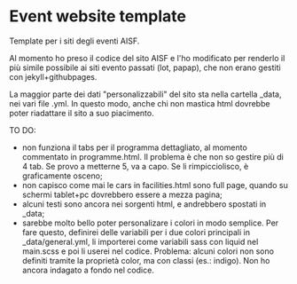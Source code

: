 
# Event website template

Template per i siti degli eventi AISF.

Al momento ho preso il codice del sito AISF e l'ho modificato per renderlo il più simile possibile ai siti evento passati (lot, papap), che non erano gestiti con jekyll+githubpages.

La maggior parte dei dati "personalizzabili" del sito sta nella cartella \_data, nei vari file .yml. In questo modo, anche chi non mastica html dovrebbe poter riadattare il sito a suo piacimento.

TO DO:
- non funziona il tabs per il programma dettagliato, al momento commentato in programme.html. Il problema è che non so gestire più di 4 tab. Se provo a metterne 5, va a capo. Se li rimpicciolisco, è graficamente osceno;
- non capisco come mai le cars in facilities.html sono full page, quando su schermi tablet+pc dovrebbero essere a mezza pagina;
- alcuni testi sono ancora nei sorgenti html, e andrebbero spostati in \_data;
- sarebbe molto bello poter personalizare i colori in modo semplice. Per fare questo, definirei delle variabili per i due colori principali in \_data/general.yml, li importerei come variabili sass con liquid nel main.scss e poi li userei nel codice. Problema: alcuni colori non sono definiti tramite la proprietà color, ma con classi (es.: indigo). Non ho ancora indagato a fondo nel codice.

